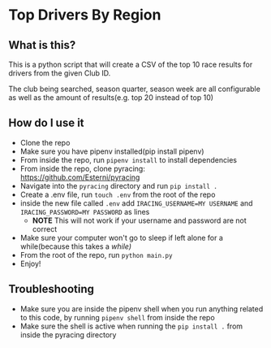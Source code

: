 # Top Drivers By Region

## What is this?
This is a python script that will create a CSV of the top 10 race results for drivers
from the given Club ID.

The club being searched, season quarter, season week are all configurable as well 
as the amount of results(e.g. top 20 instead of top 10)

## How do I use it
- Clone the repo
- Make sure you have pipenv installed(pip install pipenv)
- From inside the repo, run `pipenv install` to install dependencies
- From inside the repo, clone pyracing: https://github.com/Esterni/pyracing
- Navigate into the `pyracing` directory and run `pip install .`
- Create a .env file, run `touch .env` from the root of the repo
- inside the new file called `.env` add `IRACING_USERNAME=MY USERNAME` and `IRACING_PASSWORD=MY PASSWORD` as lines
  * **NOTE** This will not work if your username and password are not correct
- Make sure your computer won't go to sleep if left alone for a while(because this takes a _while)_
- From the root of the repo, run `python main.py`
- Enjoy!

## Troubleshooting
- Make sure you are inside the pipenv shell when you run 
  anything related to this code, by running `pipenv shell` from inside the repo
- Make sure the shell is active when running the `pip install .` from inside the pyracing directory

